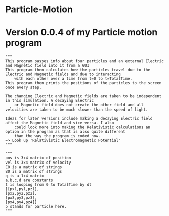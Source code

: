 # Particle-Motion
# Version 0.0.4 of my Particle motion program
    """
    This program passes info about four particles and an external Electric and Magnetic field into it from a GUI
    This program then calculates how the particles travel due to the Electric and Magnetic fields and due to interacting
        with each other over a time from t=0 to t=TotalTime.
    This program then prints the positions of the particles to the screen once every step.
    
    The changing Electric and Magnetic fields are taken to be independent in this simulation. A decaying Electric
        or Magnetic field does not create the other field and all velocities are taken to be much slower than the speed of light.
    
    Ideas for later versions include making a decaying Electric field affect the Magnetic field and vice versa. I also
        could look more into making the Relativistic calculations an option in the program as that is also quite different
        than the way the program is coded now.
    => Look up 'Relativistic Electromagnetic Potential"
    """
    
    """
    pos is 3x4 matrix of position
    vel is 3x4 matrix of velocity
    E0 is a matrix of strings
    B0 is a matrix of strings
    q is a 1x4 matrix
    a,b,c,d are constants
    t is looping from 0 to TotalTime by dt
    [[px1,py1,pz1],
    [px2,py2,pz2],
    [px3,py3,pz3],
    [px4,py4,pz4]]
    p stands for particle here.
    """
